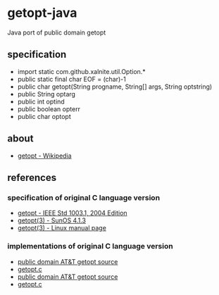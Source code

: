 # getopt-java

Java port of public domain getopt

## specification

- import static com.github.xalnite.util.Option.\*
- public static final char EOF = (char)-1
- public char getopt(String progname, String[] args, String optstring)
- public String optarg
- public int optind
- public boolean opterr
- public char optopt

## about

- [getopt - Wikipedia](https://en.wikipedia.org/wiki/Getopt)

## references

### specification of original C language version

- [getopt - IEEE Std 1003.1, 2004 Edition](https://pubs.opengroup.org/onlinepubs/009696799/functions/getopt.html)
- [getopt(3) - SunOS 4.1.3](https://man.freebsd.org/cgi/man.cgi?query=getopt&apropos=0&sektion=3&manpath=SunOS+4.1.3&arch=default&format=html)
- [getopt(3) - Linux manual page](https://man7.org/linux/man-pages/man3/getopt.3.html)

### implementations of original C language version

- [public domain AT&amp;T getopt source](https://www.tuhs.org/Usenet/mod.std.unix/1985-November/000057.html)
- [getopt.c](https://www.x.org/archive/unsupported/programs/maze/getopt.c)
- [public domain AT&amp;T getopt source](https://www.linux.co.cr/unix-source-code/review/1985/1103.html)
- [getopt.c](https://opensource.apple.com/source/patch_cmds/patch_cmds-17/diffstat/porting/getopt.c.auto.html)
